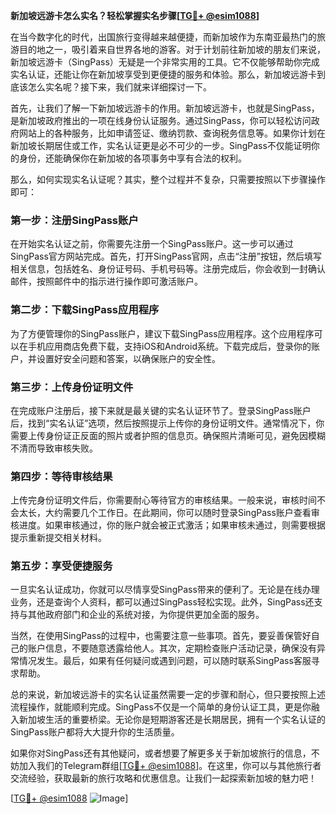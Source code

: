 **新加坡远游卡怎么实名？轻松掌握实名步骤[[TG💪+ @esim1088](https://t.me/s/esim1088)]**

在当今数字化的时代，出国旅行变得越来越便捷，而新加坡作为东南亚最热门的旅游目的地之一，吸引着来自世界各地的游客。对于计划前往新加坡的朋友们来说，新加坡远游卡（SingPass）无疑是一个非常实用的工具。它不仅能够帮助你完成实名认证，还能让你在新加坡享受到更便捷的服务和体验。那么，新加坡远游卡到底该怎么实名呢？接下来，我们就来详细探讨一下。

首先，让我们了解一下新加坡远游卡的作用。新加坡远游卡，也就是SingPass，是新加坡政府推出的一项在线身份认证服务。通过SingPass，你可以轻松访问政府网站上的各种服务，比如申请签证、缴纳罚款、查询税务信息等。如果你计划在新加坡长期居住或工作，实名认证更是必不可少的一步。SingPass不仅能证明你的身份，还能确保你在新加坡的各项事务中享有合法的权利。

那么，如何实现实名认证呢？其实，整个过程并不复杂，只需要按照以下步骤操作即可：

### 第一步：注册SingPass账户

在开始实名认证之前，你需要先注册一个SingPass账户。这一步可以通过SingPass官方网站完成。首先，打开SingPass官网，点击“注册”按钮，然后填写相关信息，包括姓名、身份证号码、手机号码等。注册完成后，你会收到一封确认邮件，按照邮件中的指示进行操作即可激活账户。

### 第二步：下载SingPass应用程序

为了方便管理你的SingPass账户，建议下载SingPass应用程序。这个应用程序可以在手机应用商店免费下载，支持iOS和Android系统。下载完成后，登录你的账户，并设置好安全问题和答案，以确保账户的安全性。

### 第三步：上传身份证明文件

在完成账户注册后，接下来就是最关键的实名认证环节了。登录SingPass账户后，找到“实名认证”选项，然后按照提示上传你的身份证明文件。通常情况下，你需要上传身份证正反面的照片或者护照的信息页。确保照片清晰可见，避免因模糊不清而导致审核失败。

### 第四步：等待审核结果

上传完身份证明文件后，你需要耐心等待官方的审核结果。一般来说，审核时间不会太长，大约需要几个工作日。在此期间，你可以随时登录SingPass账户查看审核进度。如果审核通过，你的账户就会被正式激活；如果审核未通过，则需要根据提示重新提交相关材料。

### 第五步：享受便捷服务

一旦实名认证成功，你就可以尽情享受SingPass带来的便利了。无论是在线办理业务，还是查询个人资料，都可以通过SingPass轻松实现。此外，SingPass还支持与其他政府部门和企业的系统对接，为你提供更加全面的服务。

当然，在使用SingPass的过程中，也需要注意一些事项。首先，要妥善保管好自己的账户信息，不要随意透露给他人。其次，定期检查账户活动记录，确保没有异常情况发生。最后，如果有任何疑问或遇到问题，可以随时联系SingPass客服寻求帮助。

总的来说，新加坡远游卡的实名认证虽然需要一定的步骤和耐心，但只要按照上述流程操作，就能顺利完成。SingPass不仅是一个简单的身份认证工具，更是你融入新加坡生活的重要桥梁。无论你是短期游客还是长期居民，拥有一个实名认证的SingPass账户都将大大提升你的生活质量。

如果你对SingPass还有其他疑问，或者想要了解更多关于新加坡旅行的信息，不妨加入我们的Telegram群组[[TG💪+ @esim1088](https://t.me/s/esim1088)]。在这里，你可以与其他旅行者交流经验，获取最新的旅行攻略和优惠信息。让我们一起探索新加坡的魅力吧！

[[TG💪+ @esim1088](https://t.me/s/esim1088) ![Image](https://i.postimg.cc/4NQfJmqS/Snipaste-2025-05-13-00-14-12.png)]